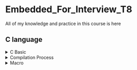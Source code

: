 # Embedded_For_Interview_T8
All of my knowledge and practice in this course is here
## C language
<details>
  <summary>C Basic</summary>

  ### Data type
  Table below include commonly used types in C programming
  |Type|Size (byte)|Range|Specifier|
  |:---|:---:|:---:|:---:|
  |signed char|1|-128 to 127|`%c`|
  |unsigned char|0 to 255|`%c`|
  |signed short|2|-32768 to 32767|`%hd`|
  |unsigned short|2|0 to 65535|`%hu`|
  |signed int|4|-2147483648 to 2147483647|`%d`|
  |unsigned int|4|0 to 4294967295|`%u`|
  |float|4|1.2E-38 to 3.4E+38|`%f`|
  |double|8|1.7E-308 to 1.7E+308|`%lf`|
  |long double|16|3.4E-4932 to 1.1E+4932|`%Lf`|
  |signed long long|8|-9223372036854775808 to 9223372036854775807|`%ll`|
  |unsigned long long|8|0 to 18446744073709551615|`%llu`|
  |int8_t|1|-128 to 127|`%d`|
  |uint8_t|1|0 to 255|`%d` `%u`|
  |int16_t|2|-32768 to 32767|`%d`|
  |uint16_t|2|0 to 65535|`%d`|
  |int32_t|4|-2147483648 to 2147483647|`%d`|
  |uint32_t|4|0 to 4294967295|`%d`|

</details>

<details>
    <summary>Compilation Process</summary>

### Brief

[Link tham khảo [1]](https://www.scaler.com/topics/c/compilation-process-in-c/)

- Compilation process is a process of converting a source code(C/C++, C#, Java, Python,...) into object code(Assembly code). The compiler will check syntacytical and structureal error before the program starts executing. The compilation process in C envolve 4 step:

  + Preprocessor.
  + Compiler.
  + Assembler.
  + Linker.

![compilation](compilation.png)

### Preprocessor
- Preproceccor convert source code to intermediate code, which has extension of .i, and it is the expanded form of C program containing all of content of header files, macro expansion and condition compilation.

  + Take the source code as an input.
  + Removeing all comments in program.
  + Process macros expandsion, condition compilation(ex: #ifndef, #elif, #endif,...).
  + Include header file.

### Compiler
- Compiler phase in C use an inbuilt compiler software to convert the intermediate file(.i) to Assembly file(.s) having Assembly lever instruction (Low-lever language).
- Compiler phase will Analyze syntax, tell us any syntax error or warning  in the source code through the terminal screen.

### Essembly
-  Essembly phase use an assembler to convert essembly code to machine - understandable code(in binary/hexadecimal format) known as object code, which has an extension of .obj in DOS and .o in UNIX OS.

### Linking
- Linking is a process of including the library file into our program, more details, we have an object file having machine-lever code, its passed through the linker which links the library files with the object file to generat an executable file with an extension of .exe in DOS and .out in UNIX OS.
- Library file are some predefine files that contain difines of the function in the machine language with the extension of .lib.
- There are some unkown statements in the object file that operate system can't understand. You can understand you read a book have some word you don't know and you'll use dictionary to find the meaning of those word. Similarly, we you library files to give meaning to unknown statements in out object files.
</details>

<details>
  <summary>Macro</summary>

## Một số macro

### Macro hàm
```
  void test()
  {
      printf("Hello world");
  }
  #define TEST test()
```
### Macro có tham số truyền vào
```
  #define TONG(a,b) a+b
```
### Macro hàm có tham số truyền vào
```
  #define INPUT_DISPLAY(var,cmd,cond) \
    int var;                          \
    do                                \
    {                                 \
      printf(cmd);                    \
      scanf(%d, &var);                \
    } while(cond)                     \
    printf(#var);                     \
    printf("= %d\n", var);
```


</details>